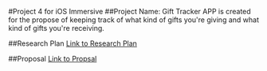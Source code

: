 #Project 4 for iOS Immersive
##Project Name: Gift Tracker
APP is created for the propose of keeping track of what kind of gifts you're giving and what kind of gifts you're receiving.


##Research Plan
[Link to Research Plan](research.md)

##Proposal
[Link to Propsal](proposal.md)

